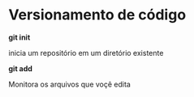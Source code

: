 <h1>Versionamento de código</h1>

<b>git init</b><p>inicia um repositório em um diretório existente</p>
<b>git add</b><p>Monitora os arquivos que voçê edita</p>
